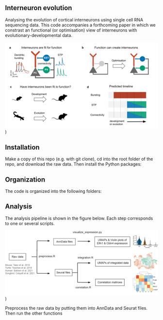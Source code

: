 ## Interneuron evolution
Analysing the evolution of cortical interneurons using single cell RNA sequencing data. This code accompanies a forthcoming paper in which we constrast an functional (or optimisation) view of interneurons with evolutionary-developmental data. 

![figure1](./figures/paper_figs/figure1.png))

## Installation

Make a copy of this repo (e.g. with git clone), cd into the root folder of the repo, and download the raw data. Then install the Python packages:

## Organization
The code is organized into the following folders:

## Analysis 

The analysis pipeline is shown in the figure below. Each step corresponds to one or several scripts. 

![figures1](./figures/paper_figs/figures1.png))

Preprocess the raw data by putting them into AnnData and Seurat files. Then run the other functions
